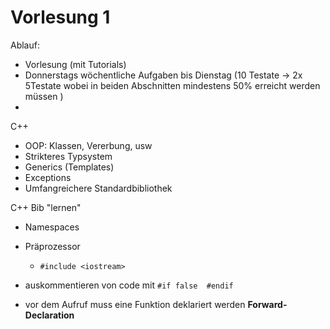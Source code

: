 # Vorlesung 1
Ablauf:
+ Vorlesung (mit Tutorials)
+ Donnerstags wöchentliche Aufgaben bis Dienstag (10 Testate -> 2x 5Testate wobei in beiden Abschnitten mindestens 50% erreicht werden müssen )
+

C++
+ OOP: Klassen, Vererbung, usw
+ Strikteres Typsystem 
+ Generics (Templates)
+ Exceptions
+ Umfangreichere Standardbibliothek

C++ Bib "lernen"

+ Namespaces
+ Präprozessor
    + `#include <iostream>`

+ auskommentieren von code mit `#if false  #endif`

+ vor dem Aufruf muss eine Funktion deklariert werden **Forward-Declaration**